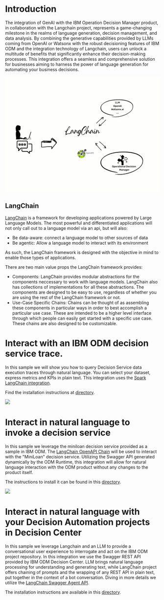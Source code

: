 # Introduction
The integration of GenAI with the IBM Operation Decision Manager product, in collaboration with the Langchain project, represents a game-changing milestone in the realms of language generation, decision management, and data analysis. By combining the generative capabilities provided by LLMs coming from OpenAI or Watsonx with the robust decisioning features of IBM ODM and the integration technology of Langchain, users can unlock a multitude of benefits that significantly enhance their decision-making processes. This integration offers a seamless and comprehensive solution for businesses aiming to harness the power of language generation for automating your business decisions.

<img src="chat-with-loandecisionservice/images/LangChain.png" width="600px" heigh="400px" />

## LangChain
[LangChain](https://python.langchain.com/en/latest/) is a framework for developing applications powered by Large Language Models. The most powerful and differentiated applications will not only call out to a language model via an api, but will also:

  * Be data-aware: connect a language model to other sources of data
  * Be agentic: Allow a language model to interact with its environment

As such, the LangChain framework is designed with the objective in mind to enable those types of applications.

There are two main value props the LangChain framework provides:

   * Components: LangChain provides modular abstractions for the components neccessary to work with language models. LangChain also has collections of implementations for all these abstractions. The components are designed to be easy to use, regardless of whether you are using the rest of the LangChain framework or not.
   * Use-Case Specific Chains: Chains can be thought of as assembling these components in particular ways in order to best accomplish a particular use case. These are intended to be a higher level interface through which people can easily get started with a specific use case. These chains are also designed to be customizable.

# Interact with an IBM ODM decision service trace.

In this sample we will show you how to query Decision Service data execution traces through natural language. You can select your dataset, express metrics and KPIs in plain text.
This integration uses the [Spark LangChain integration](https://python.langchain.com/en/latest/modules/agents/toolkits/examples/spark.html?highlight=spark).

Find the installation instructions at [directory](chat-with-executions-data). 

<img src="chat-with-executions-data/images/data-query.gif"  />

# Interact in natural language to invoke a decision service

In this sample we leverage the miniloan decision service provided as a sample in IBM ODM. The [LangChain OpenAPI Chain](https://python.langchain.com/en/latest/modules/chains/examples/api.html) will be used to interact with the "MiniLoan" decision service. Utilizing the Swagger API generated dynamically by the ODM Runtime, this integration will allow for natural language interaction with the ODM product without any changes to the product itself.

The instructions to install it can be found in this [directory](chat-with-loandecisionservice).


<img src="chat-with-loandecisionservice/images/demo_presentation.gif"  />


# Interact in natural language with your Decision Automation projects in Decision Center

In this sample we leverage Langchain and an LLM to provide a conversational user experience to interrogate and act on the IBM ODM project repository. In this integration we use the Swagger REST API provided by IBM ODM Decision Center. LLM brings natural language processing for understanding and generating text, while LangChain project offers chaining of prompts and the wrapping of any REST API in plain text, put together in the context of a bot conversation. 
Diving in more details we utilize the [LangChain Swagger Agent API](https://python.langchain.com/en/latest/modules/agents.html).

The installation instructions are available in this [directory](chat-with-businessconsole).
